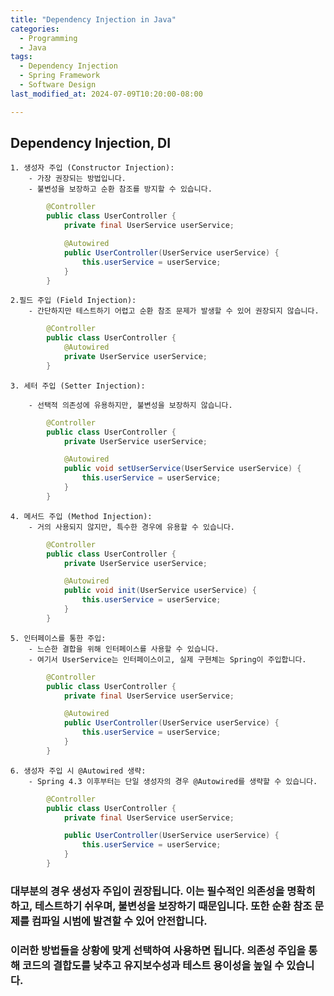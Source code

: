 ```yaml
---
title: "Dependency Injection in Java"
categories:
  - Programming
  - Java
tags:
  - Dependency Injection
  - Spring Framework
  - Software Design
last_modified_at: 2024-07-09T10:20:00-08:00

---
```


## Dependency Injection, DI
    1. 생성자 주입 (Constructor Injection):
        - 가장 권장되는 방법입니다.
        - 불변성을 보장하고 순환 참조를 방지할 수 있습니다.
```java
        @Controller
        public class UserController {
            private final UserService userService;

            @Autowired
            public UserController(UserService userService) {
                this.userService = userService;
            }
        }
```
    2.필드 주입 (Field Injection):
        - 간단하지만 테스트하기 어렵고 순환 참조 문제가 발생할 수 있어 권장되지 않습니다.
```java
        @Controller
        public class UserController {
            @Autowired
            private UserService userService;
        }
```
    3. 세터 주입 (Setter Injection):

        - 선택적 의존성에 유용하지만, 불변성을 보장하지 않습니다.
```java
        @Controller
        public class UserController {
            private UserService userService;

            @Autowired
            public void setUserService(UserService userService) {
                this.userService = userService;
            }
        }
```
    4. 메서드 주입 (Method Injection):
        - 거의 사용되지 않지만, 특수한 경우에 유용할 수 있습니다.
```java
        @Controller
        public class UserController {
            private UserService userService;

            @Autowired
            public void init(UserService userService) {
                this.userService = userService;
            }
        }
```
    5. 인터페이스를 통한 주입:
        - 느슨한 결합을 위해 인터페이스를 사용할 수 있습니다.
        - 여기서 UserService는 인터페이스이고, 실제 구현체는 Spring이 주입합니다.
```java
        @Controller
        public class UserController {
            private final UserService userService;

            @Autowired
            public UserController(UserService userService) {
                this.userService = userService;
            }
        }
```
    6. 생성자 주입 시 @Autowired 생략:
        - Spring 4.3 이후부터는 단일 생성자의 경우 @Autowired를 생략할 수 있습니다.
```java
        @Controller
        public class UserController {
            private final UserService userService;

            public UserController(UserService userService) {
                this.userService = userService;
            }
        }
```
### 대부분의 경우 생성자 주입이 권장됩니다. 이는 필수적인 의존성을 명확히 하고, 테스트하기 쉬우며, 불변성을 보장하기 때문입니다. 또한 순환 참조 문제를 컴파일 시범에 발견할 수 있어 안전합니다.    
### 이러한 방법들을 상황에 맞게 선택하여 사용하면 됩니다. 의존성 주입을 통해 코드의 결합도를 낮추고 유지보수성과 테스트 용이성을 높일 수 있습니다.

